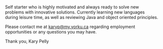 Self starter who is highly motivated and always ready to solve new problems with innovative solutions. 
Currently learning new languages during leisure time, as well as reviewing Java and object oriented principles.

Please contact me at karyp@my.yorku.ca regarding employment opportunities or any questions you may have.

Thank you,
Kary Pelly
